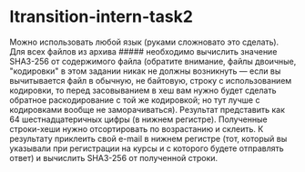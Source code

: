 # Itransition-intern-task2

Можно использовать любой язык (руками сложновато это сделать).
Для всех файлов из архива ##### необходимо вычислить значение SHA3-256 от содержимого файла (обратите внимание, файлы двоичные, "кодировки" в этом задании никак не должны возникнуть — если вы вычитывается файл в обычную, не байтовую, строку с использованием кодировки, то перед засовыванием в хеш вам нужно будет сделать обратное раскодирование с той же кодировкой; но тут лучше с кодировками вообще не заморачиваться). Результат представить как 64 шестнадцатеричных цифры (в нижнем регистре). Полученные строки-хеши нужно отсортировать по возрастанию и склеить. К результату приклеить свой e-mail в нижнем регистре (тот, который вы указывали при регистрации на курсы и с которого будете отправлять ответ) и вычислить SHA3-256 от полученной строки.

